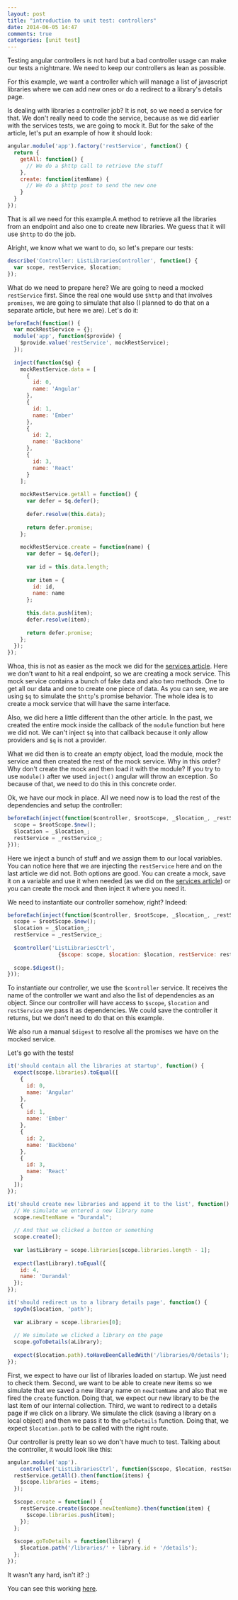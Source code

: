 ```yaml
---
layout: post
title: "introduction to unit test: controllers"
date: 2014-06-05 14:47
comments: true
categories: [unit test]
---
```


Testing angular controllers is not hard but a bad controller usage can make our tests a nightmare. We need to keep our controllers as lean as possible.
<!--more-->

For this example, we want a controller which will manage a list of javascript libraries where we can add new ones or do a redirect to a library's details page.

Is dealing with libraries a controller job? It is not, so we need a service for that. We don't really need to code the service, because as we did earlier with the services tests, we are going to mock it. But for the sake of the article, let's put an example of how it should look:

```javascript
angular.module('app').factory('restService', function() {
  return {
    getAll: function() {
      // We do a $http call to retrieve the stuff
    },
    create: function(itemName) {
      // We do a $http post to send the new one
    }
  }
});
```

That is all we need for this example.A method to retrieve all the libraries from an endpoint and also one to create new libraries. We guess that it will use `$http` to do the job.

Alright, we know what we want to do, so let's prepare our tests:

```javascript
describe('Controller: ListLibrariesController', function() {
  var scope, restService, $location;
});
```

What do we need to prepare here? We are going to need a mocked `restService` first. Since the real one would use `$http` and that involves `promises`, we are going to simulate that also (I planned to do that on a separate article, but here we are). Let's do it:

```javascript
beforeEach(function() {
  var mockRestService = {};
  module('app', function($provide) {
    $provide.value('restService', mockRestService);
  });
  
  inject(function($q) {
    mockRestService.data = [
      {
        id: 0,
        name: 'Angular'
      },
      {
        id: 1,
        name: 'Ember'
      },
      {
        id: 2,
        name: 'Backbone'
      },
      {
        id: 3,
        name: 'React'
      }
    ];
    
    mockRestService.getAll = function() {
      var defer = $q.defer();
      
      defer.resolve(this.data);
      
      return defer.promise;
    };
    
    mockRestService.create = function(name) {
      var defer = $q.defer();
      
      var id = this.data.length;
      
      var item = {
        id: id,
        name: name
      };
      
      this.data.push(item);
      defer.resolve(item);
      
      return defer.promise;
    };
  });
});
```

Whoa, this is not as easier as the mock we did for the [services article](/blog/2014/06/introduction-to-unit-test-services). Here we don't want to hit a real endpoint, so we are creating a mock service. This mock service contains a bunch of fake data and also two methods. One to get all our data and one to create one piece of data. As you can see, we are using `$q` to simulate the `$http`'s promise behavior. The whole idea is to create a mock service that will have the same interface.

Also, we did here a little different than the other article. In the past, we created the entire mock inside the callback of the `module` function but here we did not. We can't inject `$q` into that callback because it only allow providers and `$q` is not a provider.

What we did then is to create an empty object, load the module, mock the service and then created the rest of the mock service. Why in this order? Why don't create the mock and then load it with the module? If you try to use `module()` after we used `inject()` angular will throw an exception. So because of that, we need to do this in this concrete order.

Ok, we have our mock in place. All we need now is to load the rest of the dependencies and setup the controller:

```javascript
beforeEach(inject(function($controller, $rootScope, _$location_, _restService_) {
  scope = $rootScope.$new();
  $location = _$location_;
  restService = _restService_;
}));
```

Here we inject a bunch of stuff and we assign them to our local variables. You can notice here that we are injecting the `restService` here and on the last article we did not. Both options are good. You can create a mock, save it on a variable and use it when needed (as we did on the [services article](/blog/2014/06/introduction-to-unit-test-services)) or you can create the mock and then inject it where you need it.

We need to instantiate our controller somehow, right? Indeed:

```javascript
beforeEach(inject(function($controller, $rootScope, _$location_, _restService_) {
  scope = $rootScope.$new();
  $location = _$location_;
  restService = _restService_;
  
  $controller('ListLibrariesCtrl',
                {$scope: scope, $location: $location, restService: restService });
  
  scope.$digest();
}));
```

To instantiate our controller, we use the `$controller` service. It receives the name of the controller we want and also the list of dependencies as an object. Since our controller will have access to `$scope`, `$location` and `restService` we pass it as dependencies. We could save the controller it returns, but we don't need to do that on this example.

We also run a manual `$digest` to resolve all the promises we have on the mocked service.

Let's go with the tests!

```javascript
it('should contain all the libraries at startup', function() {
  expect(scope.libraries).toEqual([
    {
      id: 0,
      name: 'Angular'
    },
    {
      id: 1,
      name: 'Ember'
    },
    {
      id: 2,
      name: 'Backbone'
    },
    {
      id: 3,
      name: 'React'
    }
  ]);
});

it('should create new libraries and append it to the list', function() {
  // We simulate we entered a new library name
  scope.newItemName = "Durandal";
  
  // And that we clicked a button or something
  scope.create();
  
  var lastLibrary = scope.libraries[scope.libraries.length - 1];
  
  expect(lastLibrary).toEqual({
    id: 4,
    name: 'Durandal'
  });
});

it('should redirect us to a library details page', function() {
  spyOn($location, 'path');
  
  var aLibrary = scope.libraries[0];
  
  // We simulate we clicked a library on the page
  scope.goToDetails(aLibrary);
  
  expect($location.path).toHaveBeenCalledWith('/libraries/0/details');
});
```

First, we expect to have our list of libraries loaded on startup. We just need to check them. Second, we want to be able to create new items so we simulate that we saved a new library name on `newItemName` and also that we fired the `create` function. Doing that, we expect our new library to be the last item of our internal collection. Third, we want to redirect to a details page if we click on a library. We simulate the click (saving a library on a local object) and then we pass it to the `goToDetails` function. Doing that, we expect `$location.path` to be called with the right route.

Our controller is pretty lean so we don't have much to test. Talking about the controller, it would look like this:

```javascript
angular.module('app').
    controller('ListLibrariesCtrl', function($scope, $location, restService) {
  restService.getAll().then(function(items) {
    $scope.libraries = items;
  });
  
  $scope.create = function() {
    restService.create($scope.newItemName).then(function(item) {
      $scope.libraries.push(item);
    });
  };
  
  $scope.goToDetails = function(library) {
    $location.path('/libraries/' + library.id + '/details');
  };
});
```

It wasn't any hard, isn't it? :)

You can see this working [here](http://plnkr.co/edit/zhh8jnXmwpdAuBbvBWYk?p=preview).